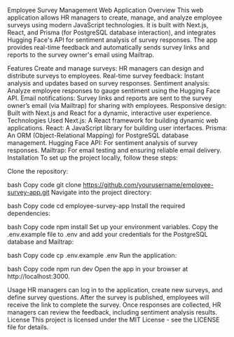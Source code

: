 Employee Survey Management Web Application
Overview 
This web application allows HR managers to create, manage, and analyze employee surveys using modern JavaScript technologies. It is built with Next.js, React, and Prisma (for PostgreSQL database interaction), and integrates Hugging Face's API for sentiment analysis of survey responses. The app provides real-time feedback and automatically sends survey links and reports to the survey owner's email using Mailtrap.

Features
Create and manage surveys: HR managers can design and distribute surveys to employees.
Real-time survey feedback: Instant analysis and updates based on survey responses.
Sentiment analysis: Analyze employee responses to gauge sentiment using the Hugging Face API.
Email notifications: Survey links and reports are sent to the survey owner’s email (via Mailtrap) for sharing with employees.
Responsive design: Built with Next.js and React for a dynamic, interactive user experience.
Technologies Used
Next.js: A React framework for building dynamic web applications.
React: A JavaScript library for building user interfaces.
Prisma: An ORM (Object-Relational Mapping) for PostgreSQL database management.
Hugging Face API: For sentiment analysis of survey responses.
Mailtrap: For email testing and ensuring reliable email delivery.
Installation
To set up the project locally, follow these steps:

Clone the repository:

bash
Copy code
git clone https://github.com/yourusername/employee-survey-app.git
Navigate into the project directory:

bash
Copy code
cd employee-survey-app
Install the required dependencies:

bash
Copy code
npm install
Set up your environment variables. Copy the .env.example file to .env and add your credentials for the PostgreSQL database and Mailtrap:

bash
Copy code
cp .env.example .env
Run the application:

bash
Copy code
npm run dev
Open the app in your browser at http://localhost:3000.

Usage
HR managers can log in to the application, create new surveys, and define survey questions.
After the survey is published, employees will receive the link to complete the survey.
Once responses are collected, HR managers can review the feedback, including sentiment analysis results.
License
This project is licensed under the MIT License - see the LICENSE file for details.
